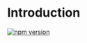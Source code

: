 # Introduction

[![npm version](https://badge.fury.io/js/nestjs-typed-dynamodb.svg)](https://badge.fury.io/js/nestjs-typed-dynamodb)
